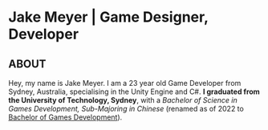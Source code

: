 # Jake Meyer | Game Designer, Developer

## ABOUT
Hey, my name is Jake Meyer. I am a 23 year old Game Developer from Sydney, Australia, specialising in the Unity Engine and C#. **I graduated from the University of Technology, Sydney**, with a *Bachelor of Science in Games Development, Sub-Majoring in Chinese* (renamed as of 2022 to [Bachelor of Games Development](https://www.uts.edu.au/study/find-a-course/bachelor-games-development#:~:text=It%20is%20a%20complete%20degree,.uts.edu.au.)).

